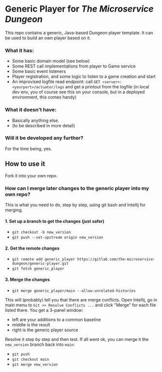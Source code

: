 # Generic Player for _The Microservice Dungeon_

This repo contains a generic, Java-based Dungeon player template. It can be used to build an own player based on it. 

### What it has:

- Some basic domain model (see below)
- Some REST call implementations from player to Game service
- Some basic event listeners
- Player registration, and some logic to listen to a game creation and start
- An improvised logfile read endpoint: call `GET <server>:<yourport>/actuator/logs` and get a printout from the
logfile (in local dev env, you of course see this on your console, but in a deployed environment, this comes
handy)

### What it doesn't have:

- Basically anything else. 
- (to be described in more detail)

### Will it be developed any further?

For the time being, yes. 



## How to use it

Fork it into your own repo.


### How can I merge later changes to the generic player into my own repo?

This is what you need to do, step by step, using git bash and Intellij for merging. 

#### 1. Set up a branch to get the changes (just safer)

* `git checkout -b new_version`
* `git push --set-upstream origin new_version`

#### 2. Get the remote changes

* `git remote add generic_player https://gitlab.com/the-microservice-dungeon/generic-player.git` 
* `git fetch generic_player`

#### 3. Merge the changes

* `git merge generic_player/main --allow-unrelated-histories`

This will (probably) tell you that there are merge conflicts. Open Intellij, go in main menu to 
`Git >> Resolve Conflicts ...` and click "Merge" for each file listed there. You get a 3-panel window: 
- left are your additions to a common baseline
- middle is the result
- right is the generic player source

Resolve it step by step and then test. If all went ok, you can merge it the `new_version` branch back into `main`: 

* `git push`
* `git checkout main`
* `git merge new_version`



